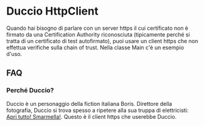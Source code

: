 Duccio HttpClient
===

Quando hai bisogno di parlare con un server https il cui certificato non è
firmato da una Certification Authority riconosciuta (tipicamente perché si
tratta di un certificato di test autofirmato), puoi usare un client https
che non effettua verifiche sulla chain of trust. Nella classe Main c'è un
esempio d'uso.

## FAQ

### Perché Duccio?

Duccio è un personaggio della fiction italiana Boris. Direttore della
fotografia, Duccio si trova spesso a ripetere alla sua truppa di elettricisti:
[Apri tutto! Smarmella!](http://www.youtube.com/watch?v=5jc_R9_im9w). Questo
è il client https che userebbe Duccio.